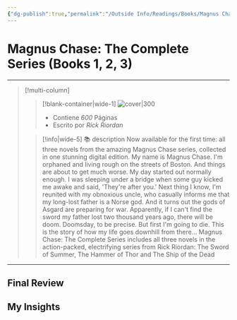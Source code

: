 ```yaml
---
{"dg-publish":true,"permalink":"/Outside Info/Readings/Books/Magnus Chase The Complete Series (Books 1, 2, 3)/","title":"Magnus Chase: The Complete Series (Books 1, 2, 3)","updated":"2023-12-30T18:05:30.003-05:00"}
---
```



# Magnus Chase: The Complete Series (Books 1, 2, 3)
- - -
> [!multi-column]
> 
> > [!blank-container|wide-1]
> >  ![cover|300](http://books.google.com/books/content?id=0Qd7DwAAQBAJ&printsec=frontcover&img=1&zoom=1&edge=curl&source=gbs_api)
> >- Contiene *600* Páginas
> >- Escrito por *Rick Riordan*
> 
> > [!info|wide-5] 📚 description
> > Now available for the first time: all three novels from the amazing Magnus Chase series, collected in one stunning digital edition. My name is Magnus Chase. I'm orphaned and living rough on the streets of Boston. And things are about to get much worse. My day started out normally enough. I was sleeping under a bridge when some guy kicked me awake and said, 'They're after you.' Next thing I know, I'm reunited with my obnoxious uncle, who casually informs me that my long-lost father is a Norse god. And it turns out the gods of Asgard are preparing for war. Apparently, if I can't find the sword my father lost two thousand years ago, there will be doom. Doomsday, to be precise. But first I'm going to die. This is the story of how my life goes downhill from there... Magnus Chase: The Complete Series includes all three novels in the action-packed, electrifying series from Rick Riordan: The Sword of Summer, The Hammer of Thor and The Ship of the Dead
> 

- - -

## Final Review

## My Insights
